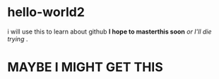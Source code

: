 # hello-world2
i will use this to learn about github
**I hope to masterthis soon**
*or I'll die trying*
.
# MAYBE I MIGHT GET THIS
